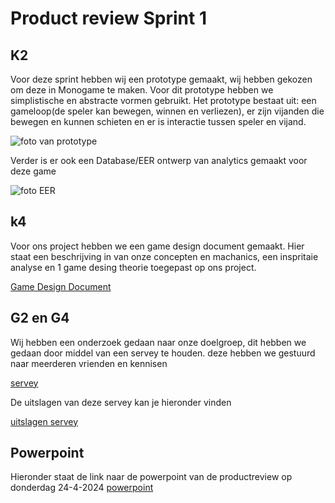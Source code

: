 # Product review Sprint 1

## K2
Voor deze sprint hebben wij een prototype gemaakt, wij hebben gekozen om deze in Monogame te maken. Voor dit prototype hebben we simplistische en abstracte vormen gebruikt. Het prototype bestaat uit: een gameloop(de speler kan bewegen, winnen en verliezen), er zijn vijanden die bewegen en kunnen schieten en er is interactie tussen speler en vijand.

![foto van prototype](...)

Verder is er ook een Database/EER ontwerp van analytics gemaakt voor deze game

![foto EER](...)

## k4
Voor ons project hebben we een game design document gemaakt. Hier staat een beschrijving in van onze concepten en machanics, een inspritaie analyse en 1 game desing theorie toegepast op ons project.

[Game Design Document](https://suuleewooyaa34-propedeuse-hbo-ict-onderwijs-2023-379a4339aa11c7.dev.hihva.nl/Groepje/Game-design/)

## G2 en G4
Wij hebben een onderzoek gedaan naar onze doelgroep, dit hebben we gedaan door middel van een servey te houden. deze hebben we gestuurd naar meerderen vrienden en kennisen

[servey](https://docs.google.com/forms/d/1FivExYb0LXbCOSD4Vz9-DgLNRBpKKrlBVcoj90mwMfI/viewform?edit_requested=true) 

De uitslagen van deze servey kan je hieronder vinden

[uitslagen servey](....)

## Powerpoint
Hieronder staat de link naar de powerpoint van de productreview op donderdag 24-4-2024
[powerpoint](...)